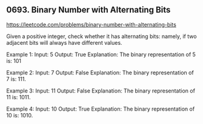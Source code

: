 ## 0693. Binary Number with Alternating Bits

https://leetcode.com/problems/binary-number-with-alternating-bits

Given a positive integer, check whether it has alternating bits: namely, if two adjacent bits will always have different values.

Example 1:
Input: 5
Output: True
Explanation:
The binary representation of 5 is: 101

Example 2:
Input: 7
Output: False
Explanation:
The binary representation of 7 is: 111.

Example 3:
Input: 11
Output: False
Explanation:
The binary representation of 11 is: 1011.

Example 4:
Input: 10
Output: True
Explanation:
The binary representation of 10 is: 1010.
